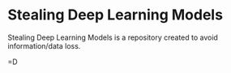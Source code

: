 # Stealing Deep Learning Models

Stealing Deep Learning Models is a repository created to avoid information/data loss.

=D
